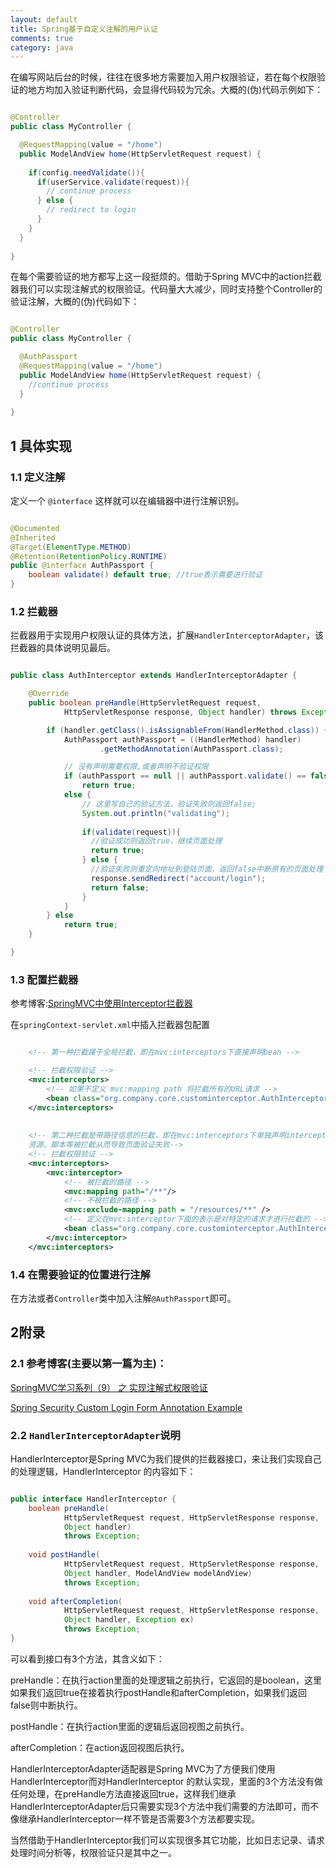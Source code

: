```yaml
---
layout: default
title: Spring基于自定义注解的用户认证
comments: true
category: java
---
```



在编写网站后台的时候，往往在很多地方需要加入用户权限验证，若在每个权限验证的地方均加入验证判断代码，会显得代码较为冗余。大概的(伪)代码示例如下：

```java

@Controller
public class MyController {

  @RequestMapping(value = "/home")
  public ModelAndView home(HttpServletRequest request) {
  
    if(config.needValidate()){
      if(userService.validate(request)){
        // continue process
      } else {
        // redirect to login
      }
    }
  }
  
}

```

在每个需要验证的地方都写上这一段挺烦的。借助于Spring MVC中的action拦截器我们可以实现注解式的权限验证。代码量大大减少，同时支持整个Controller的验证注解，大概的(伪)代码如下：

```java

@Controller
public class MyController {

  @AuthPassport
  @RequestMapping(value = "/home")
  public ModelAndView home(HttpServletRequest request) {
    //continue process
  }
  
}

```

## 1 具体实现

### 1.1 定义注解

定义一个 `@interface` 这样就可以在编辑器中进行注解识别。

```java

@Documented
@Inherited
@Target(ElementType.METHOD)
@Retention(RetentionPolicy.RUNTIME)
public @interface AuthPassport {
    boolean validate() default true; //true表示需要进行验证
}

```

### 1.2 拦截器

拦截器用于实现用户权限认证的具体方法，扩展`HandlerInterceptorAdapter`，该拦截器的具体说明见最后。

```java

public class AuthInterceptor extends HandlerInterceptorAdapter {

	@Override
	public boolean preHandle(HttpServletRequest request,
			HttpServletResponse response, Object handler) throws Exception {

		if (handler.getClass().isAssignableFrom(HandlerMethod.class)) {
			AuthPassport authPassport = ((HandlerMethod) handler)
					.getMethodAnnotation(AuthPassport.class);

			// 没有声明需要权限,或者声明不验证权限
			if (authPassport == null || authPassport.validate() == false)
				return true;
			else {
				// 这里写自己的验证方法，验证失败则返回false;
				System.out.println("validating");
				
				if(validate(request)){
				  //验证成功则返回true，继续页面处理
				  return true;
				} else {
				  //验证失败则重定向地址到登陆页面，返回false中断原有的页面处理
				  response.sendRedirect("account/login");
				  return false;
				}
			}
		} else
			return true;
	}

}


```

### 1.3 配置拦截器

参考博客:[SpringMVC中使用Interceptor拦截器](http://haohaoxuexi.iteye.com/blog/1750680)

在`springContext-servlet.xml`中插入拦截器包配置

```xml

	<!-- 第一种拦截属于全局拦截，即在mvc:interceptors下直接声明bean -->

	<!-- 拦截权限验证 -->
	<mvc:interceptors>  
	    <!-- 如果不定义 mvc:mapping path 将拦截所有的URL请求 -->
	    <bean class="org.company.core.custominterceptor.AuthInterceptor"></bean>
	</mvc:interceptors>
	
	
	<!-- 第二种拦截是带路径信息的拦截，即在mvc:interceptors下单独声明interceptor并加上mvc:mapping，bean参数，这样可以避免
	资源、脚本等被拦截从而导致页面验证失败-->
	<!-- 拦截权限验证 -->
	<mvc:interceptors>  
	    <mvc:interceptor>  
	    	<!-- 被拦截的路径 -->
        	<mvc:mapping path="/**"/>
        	<!-- 不被拦截的路径 -->
        	<mvc:exclude-mapping path = "/resources/**" />
        	<!-- 定义在mvc:interceptor下面的表示是对特定的请求才进行拦截的 -->  
        	<bean class="org.company.core.custominterceptor.AuthInterceptor"/>  
	    </mvc:interceptor>  
	</mvc:interceptors>

```

### 1.4 在需要验证的位置进行注解

在方法或者`Controller`类中加入注解`@AuthPassport`即可。

## 2附录

### 2.1 参考博客(主要以第一篇为主)： 

[SpringMVC学习系列（9） 之 实现注解式权限验证](http://www.cnblogs.com/liukemng/p/3751338.html)

[Spring Security Custom Login Form Annotation Example](http://www.mkyong.com/spring-security/spring-security-custom-login-form-annotation-example/)

### 2.2 `HandlerInterceptorAdapter`说明

HandlerInterceptor是Spring MVC为我们提供的拦截器接口，来让我们实现自己的处理逻辑，HandlerInterceptor 的内容如下：

```java

public interface HandlerInterceptor {  
    boolean preHandle(  
            HttpServletRequest request, HttpServletResponse response,   
            Object handler)   
            throws Exception;  
  
    void postHandle(  
            HttpServletRequest request, HttpServletResponse response,   
            Object handler, ModelAndView modelAndView)   
            throws Exception;  
  
    void afterCompletion(  
            HttpServletRequest request, HttpServletResponse response,   
            Object handler, Exception ex)  
            throws Exception;  
}

```

可以看到接口有3个方法，其含义如下：

preHandle：在执行action里面的处理逻辑之前执行，它返回的是boolean，这里如果我们返回true在接着执行postHandle和afterCompletion，如果我们返回false则中断执行。

postHandle：在执行action里面的逻辑后返回视图之前执行。

afterCompletion：在action返回视图后执行。

HandlerInterceptorAdapter适配器是Spring MVC为了方便我们使用HandlerInterceptor而对HandlerInterceptor 的默认实现，里面的3个方法没有做任何处理，在preHandle方法直接返回true，这样我们继承HandlerInterceptorAdapter后只需要实现3个方法中我们需要的方法即可，而不像继承HandlerInterceptor一样不管是否需要3个方法都要实现。

当然借助于HandlerInterceptor我们可以实现很多其它功能，比如日志记录、请求处理时间分析等，权限验证只是其中之一。


